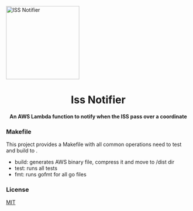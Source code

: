 <img src="https://cdn.rawgit.com/pedrolopesme/iss-notifier/34ac93b7/docs/iss_notifier.png" alt="ISS Notifier" width="200">
<h1 align="center">
     Iss Notifier
</h1>

<h4 align="center"> An AWS Lambda function to notify when the ISS pass over a coordinate </h4>


 ### Makefile
 
 This project provides a Makefile with all common operations need to test and build to .
 
 * build: generates AWS binary file, compress it and move to /dist dir
 * test: runs all tests
 * fmt: runs gofmt for all go files
 
 
 ### License
 
 [MIT](LICENSE.md)